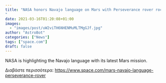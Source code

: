 ```yaml
---
title: "NASA honors Navajo language on Mars with Perseverance rover rock names
"
date: 2021-03-16T01:20:08+01:00
images:
  - "images/post/uW2viTH6NHENMuMLTMgGJf.jpg"
author: "AstroBot"
categories: ["News"]
tags: ["space.com"]
draft: false
---
```


NASA is highlighting the Navajo language with its latest Mars mission. 

Διαβάστε περισσότερα: https://www.space.com/mars-navajo-language-perseverance-rover
